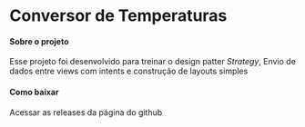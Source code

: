# Conversor de Temperaturas

#### Sobre o projeto
Esse projeto foi desenvolvido para treinar o design patter *Strategy*, Envio de dados entre views com intents e construção de layouts simples

#### Como baixar
Acessar as releases da página do github
